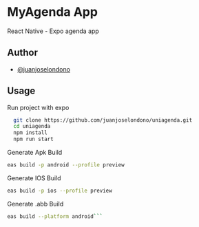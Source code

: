 
# MyAgenda App

React Native - Expo  agenda app



## Author

- [@juanjoselondono](https://github.com/juanjoselondono)


## Usage

Run project with expo

```bash
  git clone https://github.com/juanjoselondono/uniagenda.git
  cd uniagenda
  npm install
  npm run start
```
Generate Apk Build

```bash
eas build -p android --profile preview
```
Generate IOS Build

```bash
eas build -p ios --profile preview
```
Generate .abb Build 

```bash
eas build --platform android```
    